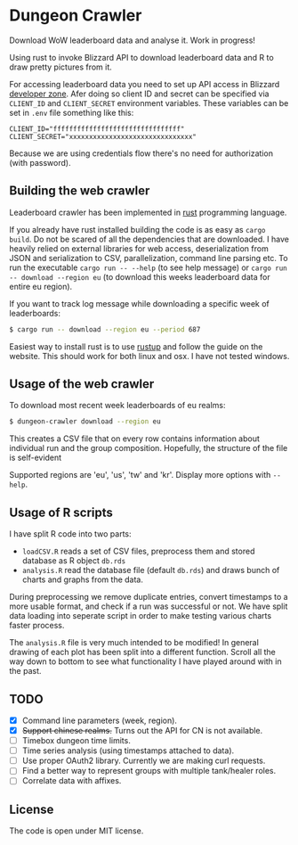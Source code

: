 # Dungeon Crawler

Download WoW leaderboard data and analyse it. Work in progress!

Using rust to invoke Blizzard API to download leaderboard data and R to draw
pretty pictures from it.

For accessing leaderboard data you need to set up API access
in Blizzard [developer zone](https://develop.battle.net/).
Afer doing so client ID and secret can be specified via `CLIENT_ID` and
`CLIENT_SECRET` environment variables. These variables can be set in `.env`
file something like this:
```
CLIENT_ID="ffffffffffffffffffffffffffffffff"
CLIENT_SECRET="xxxxxxxxxxxxxxxxxxxxxxxxxxxxxxx"
```

Because we are using credentials flow there's no need for authorization (with password).

## Building the web crawler

Leaderboard crawler has been implemented in [rust](https://www.rust-lang.org) programming language.

If you already have rust installed building the code is as easy as `cargo build`. Do not be scared of all the dependencies that are downloaded. I have heavily relied on external libraries for web access, deserialization from JSON and serialization to CSV, parallelization, command line parsing etc. To run the executable `cargo run -- --help` (to see help message) or `cargo run -- download --region eu` (to download this weeks leaderboard data for entire eu region).

If you want to track log message while downloading a specific week of leaderboards:
```bash
$ cargo run -- download --region eu --period 687
```

Easiest way to install rust is to use [rustup](https://www.rust-lang.org/tools/install) and follow the guide on the website. This should work for both linux and osx. I have not tested windows.

## Usage of the web crawler

To download most recent week leaderboards of eu realms:
```bash
$ dungeon-crawler download --region eu
```

This creates a CSV file that on every row contains information about individual run and the group composition. Hopefully, the structure of the file is self-evident

Supported regions are 'eu', 'us', 'tw' and 'kr'. Display more options with `--help`.

## Usage of R scripts

I have split R code into two parts:
- `loadCSV.R` reads a set of CSV files, preprocess them and stored database as R object `db.rds`
- `analysis.R` read the database file (default `db.rds`) and draws bunch of charts and graphs from the data.

During preprocessing we remove duplicate entries, convert timestamps to a more usable format, and check if a run was successful or not. We have split data loading into seperate script in order to make testing various charts faster process.

The `analysis.R` file is very much intended to be modified! In general drawing of each plot has been split into a different function. Scroll all the way down to bottom to see what functionality I have played around with in the past.

## TODO

- [x] Command line parameters (week, region).
- [x] ~~Support chinese realms.~~ Turns out the API for CN is not available.
- [ ] Timebox dungeon time limits.
- [ ] Time series analysis (using timestamps attached to data).
- [ ] Use proper OAuth2 library. Currently we are making curl requests.
- [ ] Find a better way to represent groups with multiple tank/healer roles.
- [ ] Correlate data with affixes.

## License

The code is open under MIT license.
